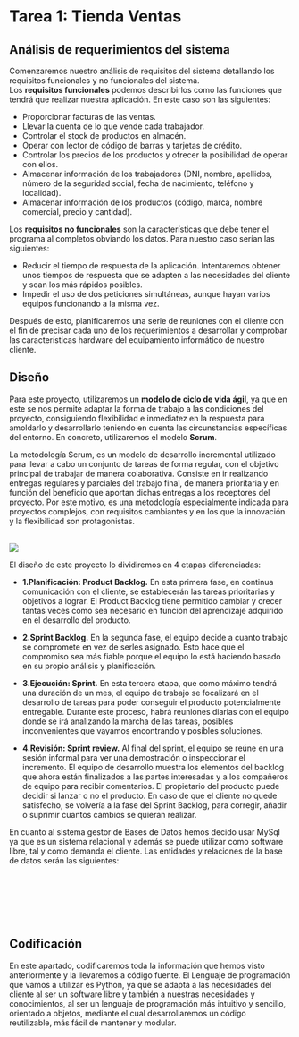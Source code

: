 # Tarea 1: Tienda Ventas
## Análisis de requerimientos del sistema
Comenzaremos nuestro análisis de requisitos del sistema detallando los requisitos funcionales y no funcionales del sistema.   
Los **requisitos funcionales** podemos describirlos como las funciones que tendrá que realizar nuestra aplicación. En este caso son las siguientes:
- Proporcionar facturas de las ventas.
- Llevar la cuenta de lo que vende cada trabajador.
- Controlar el stock de productos en almacén.
- Operar con lector de código de barras y tarjetas de crédito.
- Controlar los precios de los productos y ofrecer la posibilidad de operar con ellos.
- Almacenar información de los trabajadores (DNI, nombre, apellidos, número de la seguridad social, fecha de nacimiento, teléfono y localidad). 
- Almacenar información de los productos (código, marca, nombre comercial, precio y cantidad).

Los **requisitos no funcionales** son la características que debe tener el programa al completos obviando los datos. Para nuestro caso serían las siguientes:
- Reducir el tiempo de respuesta de la aplicación. Intentaremos obtener unos tiempos de respuesta que se adapten a las necesidades del cliente y sean los más rápidos posibles. 
- Impedir el uso de dos peticiones simultáneas, aunque hayan varios equipos funcionando a la misma vez.

Después de esto, planificaremos una serie de reuniones con el cliente con el fin de precisar cada uno de los requerimientos a desarrollar y comprobar las características hardware del equipamiento informático de nuestro cliente.  

## Diseño
Para este proyecto, utilizaremos un **modelo de ciclo de vida ágil**, ya que en este se nos permite adaptar la forma de trabajo a las condiciones del proyecto, consiguiendo flexibilidad e inmediatez en la respuesta para amoldarlo y desarrollarlo teniendo en cuenta las circunstancias específicas del entorno. En concreto, utilizaremos el modelo **Scrum**.  

La metodología Scrum, es un modelo de desarrollo incremental utilizado para llevar a cabo un conjunto de tareas de forma regular, con el objetivo principal de trabajar de manera colaborativa. Consiste en ir realizando entregas regulares y parciales del trabajo final, de manera prioritaria y en función del beneficio que aportan dichas entregas a los receptores del proyecto. Por este motivo, es una metodología especialmente indicada para proyectos complejos, con requisitos cambiantes y en los que la innovación y la flexibilidad son protagonistas.

</br>
<img src="https://www.iebschool.com/blog/wp-content/uploads/2021/04/como-funciona-scrum.png">  
</br>

El diseño de este proyecto lo dividiremos en 4 etapas diferenciadas:
- **1.Planificación: Product Backlog.**
En esta primera fase, en continua comunicación con el cliente, se establecerán las tareas prioritarias y objetivos a lograr. El Product Backlog tiene permitido cambiar y crecer tantas veces como sea necesario en función del aprendizaje adquirido en el desarrollo del producto.  

- **2.Sprint Backlog.**
En la segunda fase, el equipo decide a cuanto trabajo se compromete en vez de serles asignado. Esto hace que el compromiso sea más fiable porque el equipo lo está haciendo basado en su propio análisis y planificación.

- **3.Ejecución: Sprint.**
En esta tercera etapa, que como máximo tendrá una duración de un mes, el equipo de trabajo se focalizará en el desarrollo de tareas para poder conseguir el producto potencialmente entregable. Durante este proceso, habrá reuniones diarias con el equipo donde se irá analizando la marcha de las tareas, posibles inconvenientes que vayamos encontrando y posibles soluciones.

- **4.Revisión: Sprint review.**
Al final del sprint, el equipo se reúne en una sesión informal para ver una demostración o inspeccionar el incremento. El equipo de desarrollo muestra los elementos del backlog que ahora están finalizados a las partes interesadas y a los compañeros de equipo para recibir comentarios. El propietario del producto puede decidir si lanzar o no el producto. En caso de que el cliente no quede satisfecho, se volvería a la fase del Sprint Backlog, para corregir, añadir o suprimir cuantos cambios se quieran realizar.

 En cuanto al sistema gestor de Bases de Datos hemos decido usar MySql ya que es un sistema relacional y además se puede utilizar como software libre, tal y como demanda el cliente. Las entidades y relaciones de la base de datos serán las siguientes:
 
 </br>
  
 </br>

 </br>

 </br>

 </br>
 
 ## Codificación
En este apartado, codificaremos toda la información que hemos visto anteriormente y la llevaremos a código fuente. El Lenguaje de programación que vamos a utilizar es Python, ya que se adapta a las necesidades del cliente al ser un software libre y también a nuestras necesidades y conocimientos, al ser un lenguaje de programación más intuitivo y sencillo, orientado a objetos, mediante el cual desarrollaremos un código reutilizable, más fácil de mantener y modular.
 

 
